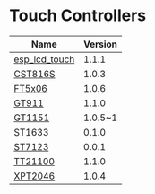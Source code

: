 # Touch Controllers

|                                        **Name**                                        | **Version** |
| -------------------------------------------------------------------------------------- | ----------- |
| [esp_lcd_touch](https://components.espressif.com/components/espressif/esp_lcd_touch)   | 1.1.1       |
| [CST816S](https://components.espressif.com/components/espressif/esp_lcd_touch_cst816s) | 1.0.3       |
| [FT5x06](https://components.espressif.com/components/espressif/esp_lcd_touch_ft5x06)   | 1.0.6       |
| [GT911](https://components.espressif.com/components/espressif/esp_lcd_touch_gt911)     | 1.1.0       |
| [GT1151](https://components.espressif.com/components/espressif/esp_lcd_touch_gt1151)   | 1.0.5~1     |
| ST1633                                                                                 | 0.1.0       |
| [ST7123](https://components.espressif.com/components/espressif/esp_lcd_touch_st7123)   | 0.0.1       |
| [TT21100](https://components.espressif.com/components/espressif/esp_lcd_touch_tt21100) | 1.1.0       |
| [XPT2046](https://components.espressif.com/components/atanisoft/esp_lcd_touch_xpt2046) | 1.0.4       |
